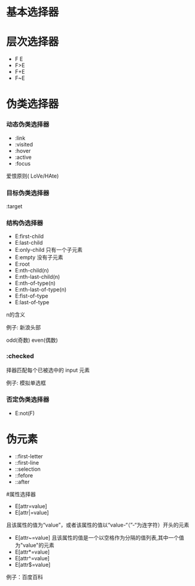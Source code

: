 # 基本选择器

# 层次选择器
- F E
- F>E
- F+E
- F~E

# 伪类选择器
### 动态伪类选择器

 - :link
 - :visited
 - :hover
 - :active
 - :focus

爱恨原则( LoVe/HAte)



### 目标伪类选择器
:target


### 结构伪选择器
- E:first-child
- E:last-child
- E:only-child 只有一个子元素
- E:empty 没有子元素
- E:root
- E:nth-child(n)
- E:nth-last-child(n)
- E:nth-of-type(n)
- E:nth-last-of-type(n)
- E:fist-of-type
- E:last-of-type

n的含义


例子: 新浪头部

odd(奇数) even(偶数)


### :checked

择器匹配每个已被选中的 input 元素

例子: 模拟单选框

### 否定伪类选择器
- E:not(F) 

# 伪元素
- ::first-letter
- ::first-line
- ::selection
- ::fefore
- ::after


#属性选择器
- E[attr=value]
- E[attr|=value] 
 
 且该属性的值为“value”，或者该属性的值以“value-“（”-“为连字符）开头的元素
- E[attr~=value] 
  且该属性的值是一个以空格作为分隔的值列表,其中一个值为"value"的元素
- E[attr*=value] 
- E[attr^=value]
- E[attr$=value]

例子：百度百科




